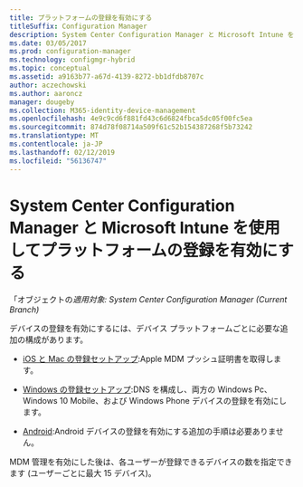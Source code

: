 ```yaml
---
title: プラットフォームの登録を有効にする
titleSuffix: Configuration Manager
description: System Center Configuration Manager と Microsoft Intune を使用してプラットフォームの登録を有効にします。
ms.date: 03/05/2017
ms.prod: configuration-manager
ms.technology: configmgr-hybrid
ms.topic: conceptual
ms.assetid: a9163b77-a67d-4139-8272-bb1dfdb8707c
author: aczechowski
ms.author: aaroncz
manager: dougeby
ms.collection: M365-identity-device-management
ms.openlocfilehash: 4e9c9cd6f881fd43c6d6824fbca5dc05f00fc5ea
ms.sourcegitcommit: 874d78f08714a509f61c52b154387268f5b73242
ms.translationtype: MT
ms.contentlocale: ja-JP
ms.lasthandoff: 02/12/2019
ms.locfileid: "56136747"
---
```

# <a name="enable-platform-enrollment-with-system-center-configuration-manager-and-microsoft-intune"></a>System Center Configuration Manager と Microsoft Intune を使用してプラットフォームの登録を有効にする

「オブジェクトの*適用対象: System Center Configuration Manager (Current Branch)*

デバイスの登録を有効にするには、デバイス プラットフォームごとに必要な追加の構成があります。
  - [iOS と Mac の登録セットアップ](enroll-hybrid-ios-mac.md):Apple MDM プッシュ証明書を取得します。

  - [Windows の登録セットアップ](enroll-hybrid-windows.md):DNS を構成し、両方の Windows Pc、Windows 10 Mobile、および Windows Phone デバイスの登録を有効にします。

  - [Android](enroll-hybrid-android.md):Android デバイスの登録を有効にする追加の手順は必要ありません。

MDM 管理を有効にした後は、各ユーザーが登録できるデバイスの数を指定できます (ユーザーごとに最大 15 デバイス)。
